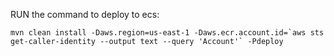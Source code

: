 RUN the command to deploy to ecs:
```
mvn clean install -Daws.region=us-east-1 -Daws.ecr.account.id=`aws sts get-caller-identity --output text --query 'Account'` -Pdeploy
```
